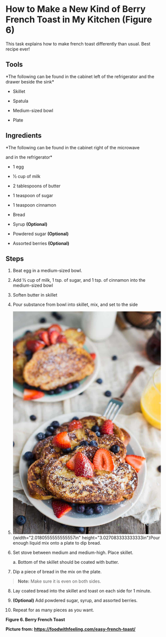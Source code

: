 # How to Make a New Kind of Berry French Toast in My Kitchen **(Figure 6)**

This task explains how to make french toast differently than usual. Best
recipe ever!

## Tools

\*The following can be found in the cabinet left of the refrigerator and
the drawer beside the sink\*

-   Skillet

-   Spatula

-   Medium-sized bowl

-   Plate

## Ingredients 

\*The following can be found in the cabinet right of the microwave

and in the refrigerator\*

-   1 egg

-   ½ cup of milk

-   2 tablespoons of butter

-   1 teaspoon of sugar

-   1 teaspoon cinnamon

-   Bread

-   Syrup **(Optional)**

-   Powdered sugar **(Optional)**

-   Assorted berries **(Optional)**

## Steps 

1.  Beat egg in a medium-sized bowl.

2.  Add ½ cup of milk, 1 tsp. of sugar, and 1 tsp. of cinnamon into the
    medium-sized bowl

3.  Soften butter in skillet

4.  Pour substance from bowl into skillet, mix, and set to the side

5.  ![](images/media/image6.jpeg){width="2.0180555555555557in"
    height="3.027083333333333in"}Pour enough liquid mix onto a plate to
    dip bread.

6.  Set stove between medium and medium-high. Place skillet.

    a.  Bottom of the skillet should be coated with butter.

7.  Dip a piece of bread in the mix on the plate.

> **Note:** Make sure it is even on both sides.

8.  Lay coated bread into the skillet and toast on each side for 1
    minute.

9.  **(Optional)** Add powdered sugar, syrup, and assorted berries.

10. Repeat for as many pieces as you want.

**Figure 6. Berry French Toast**

**Picture from: <https://foodwithfeeling.com/easy-french-toast/>**
